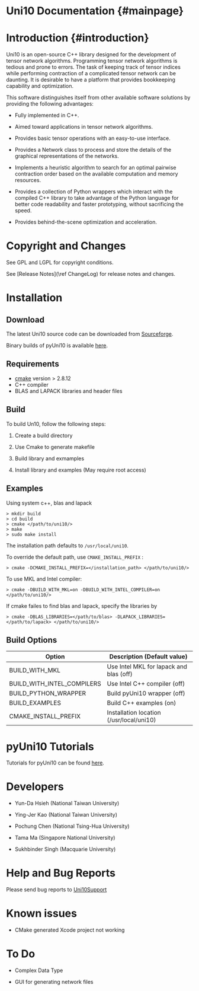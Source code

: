 Uni10 Documentation             {#mainpage}
===================

Introduction                    {#introduction}
============

  Uni10 is an open-source C++ library designed for the development of
tensor network algorithms. Programming tensor network algorithms is
tedious and  prone to errors.  The task of keeping track of tensor
indices while performing contraction of a complicated tensor network
can be daunting. It is desirable to have a platform that provides
 bookkeeping capability and optimization.

  This software distinguishes itself from  other available software
solutions by providing the following advantages:

  * Fully implemented in C++.

  * Aimed toward applications in tensor network algorithms.

  * Provides basic tensor operations with an easy-to-use interface.

  * Provides a Network class to process and store the  details of the
    graphical representations of the networks.

  * Implements a heuristic algorithm to search for an optimal pairwise
    contraction order based on the available computation and memory
    resources.

  * Provides a collection of Python wrappers which interact with the
    compiled C++ library to take advantage of  the Python language
    for better code readability and faster prototyping,  without
    sacrificing the speed.

  * Provides behind-the-scene optimization and acceleration.



Copyright and Changes
=====================

  See GPL and LGPL for copyright conditions.

  See [Release Notes](\ref ChangeLog) for release notes and changes.


Installation
============

Download
--------

The latest Uni10 source code can be downloaded from 
<a href="https://sourceforge.net/projects/uni10/files/latest/download" rel="nofollow" target="_blank">Sourceforge</a>.

Binary builds of pyUni10 is available [here](http://uni10-tutorials.readthedocs.org).


Requirements
------------
  * <a href="http://cmake.org/" target="_blank">cmake</a> version > 2.8.12
  * C++ compiler
  * BLAS and LAPACK libraries and header files

Build
-----
To build Un10, follow the following steps:

  1. Create a build directory

  2. Use Cmake to generate makefile

  3. Build library and exmamples

  4. Install library and examples (May require root access)

Examples
--------

Using system c++, blas and lapack

    > mkdir build
    > cd build
    > cmake </path/to/uni10/>
    > make
    > sudo make install

The installation path defaults to `/usr/local/uni10`.

To override the default path, use `CMAKE_INSTALL_PREFIX` :

    > cmake -DCMAKE_INSTALL_PREFIX=</installation_path> </path/to/uni10/>

To use MKL and Intel compiler:

    > cmake -DBUILD_WITH_MKL=on -DBUILD_WITH_INTEL_COMPILER=on </path/to/uni10/>

If cmake failes to find blas and lapack, specify the libraries by

    > cmake -DBLAS_LIBRARIES=</path/to/blas> -DLAPACK_LIBRARIES=</path/to/lapack> </path/to/uni10/>

Build Options
-------------

 Option                       | Description (Default value)
----------------------------- | -------------------------------------------
 BUILD_WITH_MKL               | Use Intel MKL for lapack and blas (off)
 BUILD_WITH_INTEL_COMPILERS   | Use Intel C++ compiler  (off)
 BUILD_PYTHON_WRAPPER         | Build pyUni10 wrapper (off)
 BUILD_EXAMPLES               | Build C++ examples (on)
 CMAKE_INSTALL_PREFIX         | Installation location (/usr/local/uni10)

pyUni10 Tutorials
=================

Tutorials for pyUni10 can be found [here](http://uni10-tutorials.readthedocs.org).

Developers
==========

  * Yun-Da Hsieh (National Taiwan University)

  * Ying-Jer Kao (National Taiwan University)

  * Pochung Chen (National Tsing-Hua University)

  * Tama Ma (Singapore National University)

  * Sukhbinder Singh (Macquarie University)


Help and Bug Reports
====================

Please send bug reports to [Uni10Support](hsieh.uni10@gmail.com)


Known issues
============

* CMake generated Xcode project not working

To Do
=====

* Complex Data Type

* GUI for generating network files




